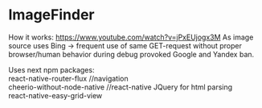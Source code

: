 # ImageFinder
How it works: https://www.youtube.com/watch?v=jPxEUjogx3M
As image source uses Bing -> frequent use of same GET-request without proper browser/human behavior during debug provoked Google and Yandex ban.

Uses next npm packages:  
react-native-router-flux      //navigation  
cheerio-without-node-native   //react-native JQuery for html parsing  
react-native-easy-grid-view  
